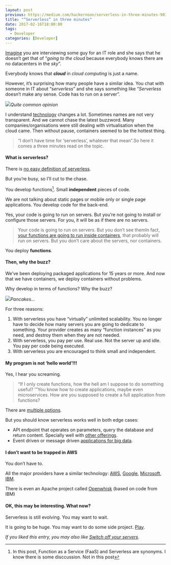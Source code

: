 ```yaml
---
layout: post
previous: https://medium.com/hackernoon/serverless-in-three-minutes-9831d5db7a77
title: "“Serverless” in three minutes"
date: 2017-02-16T18:00:00
tags:
  - Developer
categories: [Developer]
---
```


[Imagine](https://hackernoon.com/tagged/imagine) you are interviewing some guy for an IT role and she says that he doesn’t get that of “_going to the cloud_ because everybody knows there are no datacenters in the _sky_”.

Everybody knows that **_cloud_** in _cloud computing_ is just a name.

However, it’s surprising how many people have a similar idea. You chat with someone in IT about “_serverless_” and she says something like “_Serverless_ doesn’t make any sense. Code has to run on a server”.

![](/img/1*OGTIKrYbATwH2rQaxxGhhw.png)_Quite common opinion_

I understand [technology](https://hackernoon.com/tagged/technology) changes a lot. Sometimes names are not very transparent. And we cannot chase the latest buzzword. Many companies/organisations were still dealing with virtualisation when the cloud came. Then without pause, containers seemed to be the hottest thing.

> “I don’t have time for ‘serverless’, whatever that mean”.So here it comes a three minutes read on the topic.

#### What is serverless?

There is [no easy definition of serverless](https://martinfowler.com/articles/serverless.html).

But you’re busy, so I’ll cut to the chase.

You develop functions[^1]. Small **independent** pieces of code.

We are not talking about static pages or mobile only or single page applications. You develop code for the back-end.

Yes, your code is going to run on servers. But you’re not going to install or configure those servers. For you, it will be as if there are no servers.

> Your code is going to run on servers.
> But you don’t see themIn fact, [your functions are going to run inside containers](https://aws.amazon.com/blogs/compute/container-reuse-in-lambda/), that probably will run on servers. But you don’t care about the servers, nor containers.

You deploy **functions**.

#### Then, why the buzz?

We’ve been deploying packaged applications for 15 years or more. And now that we have containers, we deploy containers without problems.

Why develop in terms of functions? Why the buzz?

![](/img/1*0Agw2zSjrfvyq-VBezij9w.png)_Pancakes…_

For three reasons:

1. With serverless you have “virtually” unlimited scalability. You no longer have to decide how many servers you are going to dedicate to something. Your provider creates as many “function instances” as you need, and destroy them when they are not needed.
2. With serverless, you pay per use. Real use. Not the server up and idle. You pay per code being executed.
3. With serverless you are encouraged to think small and independent.

#### My program is not ‘hello world’!!!

Yes, I hear you screaming.

> “If I only create functions, how the hell am I suppose to do something useful? ’”You know how to create applications, maybe even microservices. How are you supposed to create a full application from functions?

There are [multiple options](http://www.allthingsdistributed.com/2016/06/aws-lambda-serverless-reference-architectures.html).

But you should know serverless works well in both edge cases:

- API endpoint that operates on parameters, query the database and return content. Specially well with [other offerings](https://aws.amazon.com/api-gateway/).
- Event driven or message driven [applications for big data](https://youtu.be/VFLKOy4GKXQ?t=1456).

#### I don’t want to be trapped in AWS

You don’t have to.

All the major providers have a similar technology: [AWS](http://docs.aws.amazon.com/lambda/latest/dg/welcome.html), [Google](https://cloud.google.com/functions/docs/), [Microsoft](https://azure.microsoft.com/en-gb/services/functions/), [IBM](https://console.ng.bluemix.net/openwhisk/).

There is even an Apache project called [Openwhisk](https://github.com/openwhisk/openwhisk) (based on code from IBM)

#### OK, this may be interesting. What now?

Serverless is still evolving. You may want to wait.

It is going to be huge. You may want to do some side project. [Play](https://serverless.com/framework/docs/).

_If you liked this entry, you may also like _[_Switch off your servers_](https://medium.com/@gonfva/shut-down-your-servers-15a7b3f6fe20#.xkftkpisf)_._


[^1]: In this post, Function as a Service (FaaS) and Serverless are synonyms. I know there is some disccussion. Not in this post
